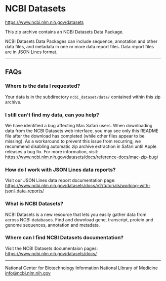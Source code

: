 # NCBI Datasets

<https://www.ncbi.nlm.nih.gov/datasets>

This zip archive contains an NCBI Datasets Data Package.

NCBI Datasets Data Packages can include sequence, annotation and other data files, and metadata in one or more data report files.
Data report files are in JSON Lines format.

---

## FAQs

### Where is the data I requested?

Your data is in the subdirectory `ncbi_dataset/data/` contained within this zip archive.

### I still can't find my data, can you help?

We have identified a bug affecting Mac Safari users. When downloading data from the NCBI Datasets web interface, you may see only this README file after the download has completed (while other files appear to be missing).
As a workaround to prevent this issue from recurring, we recommend disabling automatic zip archive extraction in Safari until Apple releases a bug fix.
For more information, visit:
<https://www.ncbi.nlm.nih.gov/datasets/docs/reference-docs/mac-zip-bug/>

### How do I work with JSON Lines data reports?

Visit our JSON Lines data report documentation page:
<https://www.ncbi.nlm.nih.gov/datasets/docs/v2/tutorials/working-with-jsonl-data-reports/>

### What is NCBI Datasets?

NCBI Datasets is a new resource that lets you easily gather data from across NCBI databases. Find and download gene, transcript, protein and genome sequences, annotation and metadata.

### Where can I find NCBI Datasets documentation?

Visit the NCBI Datasets documentaion pages:
<https://www.ncbi.nlm.nih.gov/datasets/docs/>

---

National Center for Biotechnology Information
National Library of Medicine
<info@ncbi.nlm.nih.gov>
